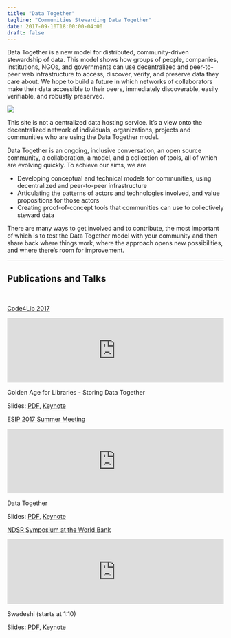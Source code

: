 ```yaml
---
title: "Data Together"
tagline: "Communities Stewarding Data Together"
date: 2017-09-10T18:00:00-04:00
draft: false
---
```


<section class="signup container">
  <div class="row">
    <div class="text col-md-6 col-sm-12 col-xs-12">
      <p class="sub-emphasis">Data Together is a new model for distributed, community-driven stewardship of data. This model shows how groups of people, companies, institutions, NGOs, and governments can use decentralized and peer-to-peer web infrastructure to access, discover, verify, and preserve data they care about. We hope to build a future in which networks of collaborators make their data accessible to their peers, immediately discoverable, easily verifiable, and robustly preserved.</p>
      <!-- <a class="btn btn-large bg-red white" href="/primers">Get Started</a> -->
    </div>
    <div class="image metadata col-md-4 offset-md-2"><img src="https://s3.us-east-2.amazonaws.com/static.archivers.space/add-metadata.png"></div>
  </div>
</section>

<section class="dweb-view colorized bg-red">
  <div class="container">
    <div class="row">
      <div class="text col-md-6 col-sm-12 col-xs-12">
        <p class="emphasis">
          This site is not a centralized data hosting service. It’s a view onto the decentralized network of individuals, organizations, projects and communities who are using the Data Together model.
        </p>
      </div>
    </div>
  </div>
</section>

<section class="signup community container">
  <div class="row">
    <div class="text col-md-6 col-sm-12 col-xs-12 sub-emphasis">
      <p>
        Data Together is an ongoing, inclusive conversation, an open source community, a collaboration, a model, and a collection of tools, all of which are evolving quickly. To achieve our aims, we are
        <ul>
          <li>Developing conceptual and technical models for communities, using decentralized and peer-to-peer infrastructure</li>
          <li>Articulating the patterns of actors and technologies involved, and value propositions for those actors</li>
          <li>Creating proof-of-concept tools that communities can use to collectively steward data</li>
        </ul>
      </p>
      <p>
        There are many ways to get involved and to contribute, the most important of which  is to test the Data Together model with your community and then share back where things work, where the approach opens new possibilities, and where there’s room for improvement.
      </p>
    </div>
    <div class="image col-md-4 offset-md-2"></div>
  </div>
</section>

<section>
  <div class="container">
    <div class="row">
      <hr class="red" />
      <h2 class="tagline">Publications and Talks</h2>
      <br />
      <div class="text col-md-4">
        <p><a href="http://2017.code4lib.org/">Code4Lib 2017</a></p>
        <iframe max-height="315" width="100%" src="https://www.youtube.com/embed/xRuPShYelm4" frameborder="0" allowfullscreen></iframe>
        <p>Golden Age for Libraries - Storing Data Together</p>
        <p>Slides: <a href="presentations/Code4Lib%202017%20-%20Golden%20Age%20for%20Libraries%20-%20Storing%20Data%20Together.pdf">PDF</a>, <a href="presentations/Code4Lib%202017%20-%20Golden%20Age%20for%20Libraries%20-%20Storing%20Data%20Together.key">Keynote</a> </p>
      </div>
      <div class="text col-md-4">
        <p><a href="http://www.esipfed.org/meetings/upcoming-meetings/esip-summer-meeting-2017">ESIP 2017 Summer Meeting</a></p>
        <iframe max-height="315" width="100%" src="https://www.youtube.com/embed/8fP4M0iAYGs?t=1h7m42s" frameborder="0" allowfullscreen></iframe>
        <p>Data Together</p>
        <p>Slides: <a href="presentations/Data%20Together%20-%20ESIP%20Summer%20Meeting%20July%202017.pdf">PDF</a>, <a href="presentations/Data%20Together%20-%20ESIP%20Summer%20Meeting%20July%202017.key">Keynote</a> </p>
      </div>
      <div class="text col-md-4">
        <p><a href="https://archive.org/details/ndsr-dc-2017">NDSR Symposium at the World Bank</a></p>
        <iframe src="https://archive.org/embed/ndsr-dc-2017/04_Speaker_3_Matt_Zumwalt.mp4" max-height="315" width="100%" frameborder="0" webkitallowfullscreen="true" mozallowfullscreen="true" allowfullscreen></iframe>
        <p>Swadeshi (starts at 1:10)</p>
        <p>Slides: <a href="/presentations/Data%20Together%20-%20NDSR%20-%20swadeshi.pdf">PDF</a>, <a href="/presentations/Data%20Together%20-%20NDSR%20-%20swadeshi.key">Keynote</a> </p>
      </div>
    </div>
  </div>
</section>
